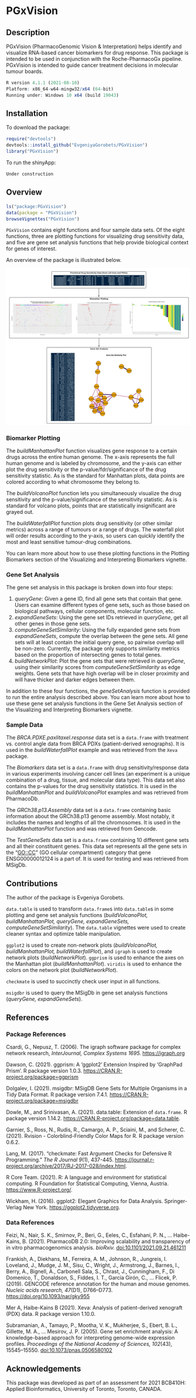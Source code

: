 
<!-- README.md is generated from README.Rmd. Please edit that file -->

# PGxVision

<!-- badges: start -->
<!-- badges: end -->

## Description

PGxVision (PharmacoGenomic Vision & Interpretation) helps identify and
visualize RNA-based cancer biomarkers for drug response. This package is
intended to be used in conjunction with the Roche-PharmacoGx pipeline.
PGxVision is intended to guide cancer treatment decisions in molecular
tumour boards.

``` r
R version 4.1.1 (2021-08-10)
Platform: x86_64-w64-mingw32/x64 (64-bit)
Running under: Windows 10 x64 (build 19043)
```

## Installation

To download the package:

``` r
require("devtools")
devtools::install_github("EvgeniyaGorobets/PGxVision")
library("PGxVision")
```

To run the shinyApp:

``` r
Under construction
```

## Overview

``` r
ls("package:PGxVision")
data(package = "PGxVision")
browseVignettes("PGxVision")
```

`PGxVision` contains eight functions and four sample data sets. Of the
eight functions, three are plotting functions for visualizing drug
sensitivity data, and five are gene set analysis functions that help
provide biological context for genes of interest.

An overview of the package is illustrated below.

![](./inst/extdata/figures/PGxVisionSummary.jpeg)

### Biomarker Plotting

The *buildManhattanPlot* function visualizes gene response to a certain
drugs across the entire human genome. The x-axis represents the full
human genome and is labeled by chromosome, and the y-axis can either
plot the drug sensitivity or the p-value/fdr/significance of the drug
sensitivity statistic. As is the standard for Manhattan plots, data
points are colored according to what chromosome they belong to.

The *buildVolcanoPlot* function lets you simultaneously visualize the
drug sensitivity and the p-value/significance of the sensitivity
statistic. As is standard for volcano plots, points that are
statistically insignificant are grayed out.

The *buildWaterfallPlot* function plots drug sensitivity (or other
similar metrics) across a range of tumours or a range of drugs. The
waterfall plot will order results according to the y-axis, so users can
quickly identify the most and least sensitive tumour-drug combinations.

You can learn more about how to use these plotting functions in the
Plotting Biomarkers section of the Visualizing and Interpreting
Biomarkers vignette.

### Gene Set Analysis

The gene set analysis in this package is broken down into four steps:

1.  *queryGene*: Given a gene ID, find all gene sets that contain that
    gene. Users can examine different types of gene sets, such as those
    based on biological pathways, cellular components, molecular
    function, etc.
2.  *expandGeneSets*: Using the gene set IDs retrieved in *queryGene*,
    get all other genes in those gene sets.
3.  *computeGeneSetSimilarity*: Using the fully expanded gene sets from
    *expandGeneSets*, compute the overlap between the gene sets. All
    gene sets will at least contain the initial query gene, so pairwise
    overlap will be non-zero. Currently, the package only supports
    similarity metrics based on the proportion of intersecting genes to
    total genes.
4.  *buildNetworkPlot*: Plot the gene sets that were retrieved in
    *queryGene*, using their similarity scores from
    *computeGeneSetSimilarity* as edge weights. Gene sets that have high
    overlap will be in closer proximity and will have thicker and darker
    edges between them.

In addition to these four functions, the *geneSetAnalysis* function is
provided to run the entire analysis described above. You can learn more
about how to use these gene set analysis functions in the Gene Set
Analysis section of the Visualizing and Interpreting Biomarkers
vignette.

### Sample Data

The *BRCA.PDXE.paxlitaxel.response* data set is a `data.frame` with
treatment vs. control angle data from BRCA PDXs (patient-derived
xenographs). It is used in the *buildWaterfallPlot* example and was
retrieved from the `Xeva` package.

The *Biomarkers* data set is a `data.frame` with drug
sensitivity/response data in various experiments involving cancer cell
lines (an experiment is a unique combination of a drug, tissue, and
molecular data type). This data set also contains the p-values for the
drug sensitivity statistics. It is used in the *buildManhattanPlot* and
*buildVolcanoPlot* examples and was retrieved from PharmacoDb.

The *GRCh38.p13.Assembly* data set is a `data.frame` containing basic
information about the GRCh38.p13 genome assembly. Most notably, it
includes the names and lengths of all the chromosomes. It is used in the
*buildManhattanPlot* function and was retrieved from Gencode.

The *TestGeneSets* data set is a `data.frame` containing 10 different
gene sets and all their constituent genes. This data set represents all
the gene sets in the “<GO::CC>” (GO cellular compartment) category that
gene ENSG00000012124 is a part of. It is used for testing and was
retrieved from MSigDb.

## Contributions

The author of the package is Evgeniya Gorobets.

`data.table` is used to transform `data.frame`s into `data.table`s in
some plotting and gene set analysis functions (*buildVolcanoPlot,
buildManhattanPlot, queryGene, expandGeneSets,
computeGeneSetSimilarity*). The `data.table` vignettes were used to
create cleaner syntax and optimize table manipulation.

`ggplot2` is used to create non-network plots (*buildVolcanoPlot,
buildManhattanPlot, buildWaterfallPlot*), and `igraph` is used to create
network plots (*buildNetworkPlot*). `ggprism` is used to enhance the
axes on the Manhattan plot (*buildManhattanPlot*). `viridis` is used to
enhance the colors on the network plot (*buildNetworkPlot*).

`checkmate` is used to succinctly check user input in all functions.

`msigdbr` is used to query the MSigDb in gene set analysis functions
(*queryGene, expandGeneSets*).

## References

### Package References

Csardi, G., Nepusz, T. (2006). The igraph software package for complex
network research, *InterJournal, Complex Systems 1695.*
<https://igraph.org>

Dawson, C. (2021). ggprism: A ‘ggplot2’ Extension Inspired by ‘GraphPad
Prism’. R package version 1.0.3.
<https://CRAN.R-project.org/package=ggprism>

Dolgalev, I. (2021). msigdbr: MSigDB Gene Sets for Multiple Organisms in
a Tidy Data Format. R package version 7.4.1.
<https://CRAN.R-project.org/package=msigdbr>

Dowle, M., and Srinivasan, A. (2021). data.table: Extension of
`data.frame`. R package version 1.14.2.
<https://CRAN.R-project.org/package=data.table>.

Garnier, S., Ross, N., Rudis, R., Camargo, A. P., Sciaini, M., and
Scherer, C. (2021). Rvision - Colorblind-Friendly Color Maps for R. R
package version 0.6.2.

Lang, M. (2017). “checkmate: Fast Argument Checks for Defensive R
Programming.” *The R Journal 9*(1), 437-445.
<https://journal.r-project.org/archive/2017/RJ-2017-028/index.html>.

R Core Team. (2021). R: A language and environment for statistical
computing. R Foundation for Statistical Computing, Vienna, Austria.
<https://www.R-project.org/>.

Wickham, H. (2016). ggplot2: Elegant Graphics for Data Analysis.
Springer-Verlag New York. <https://ggplot2.tidyverse.org>.

### Data References

Feizi, N., Nair, S. K., Smirnov, P., Beri, G., Eeles, C., Esfahani, P.
N., … Haibe-Kains, B. (2021). PharmacoDB 2.0: Improving scalability and
transparency of in vitro pharmacogenomics analysis. *bioRxiv.*
<doi:10.1101/2021.09.21.461211>

Frankish, A., Diekhans, M., Ferreira, A. M., Johnson, R., Jungreis, I.
Loveland, J., Mudge, J. M., Sisu, C., Wright, J., Armstrong, J., Barnes,
I., Berry, A., Bignell, A., Carbonell Sala, S., Chrast, J., Cunningham,
F., Di  
Domenico, T., Donaldson, S., Fiddes, I. T., García Girón, C., … Flicek,
P. (2019). GENCODE reference annotation for the human and mouse genomes.
*Nucleic acids research, 47*(D1), D766–D773.
<https://doi.org/10.1093/nar/gky955>

Mer A, Haibe-Kains B (2021). Xeva: Analysis of patient-derived xenograft
(PDX) data. R package version 1.10.0.

Subramanian, A., Tamayo, P., Mootha, V. K., Mukherjee, S., Ebert, B. L.,
Gillette, M. A., … Mesirov, J. P. (2005). Gene set enrichment analysis:
A knowledge-based approach for interpreting genome-wide expression
profiles. *Proceedings of the National Academy of Sciences, 102*(43),
15545–15550. <doi:10.1073/pnas.0506580102>

## Acknowledgements

This package was developed as part of an assessment for 2021 BCB410H:
Applied Bioinformatics, University of Toronto, Toronto, CANADA.
